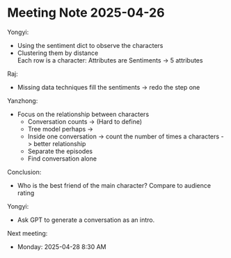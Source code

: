 # Meeting Note 2025-04-26


Yongyi:

- Using the sentiment dict to observe the characters
- Clustering them by distance  
  Each row is a character: Attributes are Sentiments -> 5 attributes

Raj:
- Missing data techniques fill the sentiments -> redo the step one

Yanzhong:

- Focus on the relationship between characters
    - Conversation counts -> (Hard to define)
    - Tree model perhaps -> 
    - Inside one conversation -> count the number of times a characters -> better relationship
    - Separate the episodes
    - Find conversation alone

Conclusion:

- Who is the best friend of the main character? Compare to audience rating

Yongyi:

- Ask GPT to generate a conversation as an intro.

Next meeting:

- Monday: 2025-04-28 8:30 AM